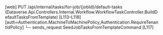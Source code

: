 [web] PUT /api/internal/tasks/for-job/{jobId}/default-tasks  (Dataverse.Api.Controllers.Internal.Workflow.WorkflowTaskController.BuildDefaultTasksFromTemplate)  [L113–L118] [auth=Authentication.MachineToMachinePolicy,Authentication.RequireTenantIdPolicy]
  └─ sends_request SeedJobTasksFromTemplateCommand [L117]


